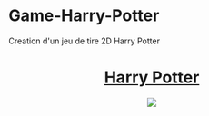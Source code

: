 # Game-Harry-Potter
Creation d'un jeu de tire 2D Harry Potter
<h1 align="center">
<a href="https://game-harry-potter.web.app/">Harry Potter</a>
</h1>
<p align="center">
<img src="https://user-images.githubusercontent.com/74665047/209453718-ba207947-3008-44d3-a930-6034fadc1cec.jpg"/>
<p>
